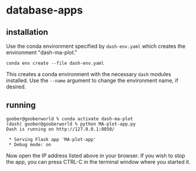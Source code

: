 # database-apps

## installation

Use the conda environment specified by `dash-env.yaml` which creates the environment "dash-ma-plot."

```
conda env create --file dash-env.yaml
```

This creates a conda environment with the necessary `dash` modules installed. Use the `--name` argument to
change the environment name, if desired.

## running

```
goober@gooberworld % conda activate dash-ma-plot
(dash) goober@gooberworld % python MA-plot-app.py
Dash is running on http://127.0.0.1:8050/

 * Serving Flask app 'MA-plot-app'
 * Debug mode: on
```

Now open the IP address listed above in your browser. If you wish to stop the app, you can press CTRL-C in the terminal window where you started it.
